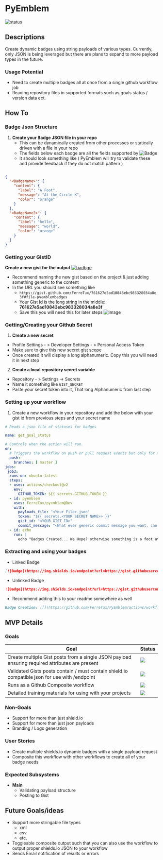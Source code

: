# PyEmblem 
![status](https://github.com/FerreTux/PyEmblem/actions/workflows/create_badges.yml/badge.svg)

## Descriptions
Create dynamic badges using string payloads of various types. 
Currently, only JSON is being leveraged but there are plans to expand to more payload types in the future.

### Usage Potential
- Need to create multiple badges all at once from a single github workflow job
- Reading repository files in supported formats such as goals status / version data ect.

## How To
### Badge Json Structure
1. **Create your Badge JSON file in your repo**
   - This can be dynamically created from other processes or statically driven with a file in your repo
   - The fields below each badge are all the fields supported by ![Badge](https://img.shields.io/endpoint?url=https://gist.githubusercontent.com/FerreTux/761627e5ad10843ebc983328034a8e3f/raw/ShieldsBadge) 
   - It should look something like ( PyEmblem will try to validate these and provide feedback if they do not match pattern )
```json
  
{
  "<BadgeName>": {
    "content": {
      "label": "A Foot",
      "message": "At the Circle K",
      "color": "orange"
    }
  },
  "<BadgeName2>": {
    "content": {
      "label": "hello",
      "message": "world",
      "color": "orange"
    }
  }
}
```

### Getting your GistID
**Create a new gist for the output** [![badbge](https://img.shields.io/endpoint?url=https://gist.githubusercontent.com/FerreTux/761627e5ad10843ebc983328034a8e3f/raw/GistBadge)](https://gist.github.com/) 
  - Recommend naming the new gist based on the project & just adding something generic to the content 
  - In the URL you should see something like 
     - ```https://gist.github.com/FerreTux/761627e5ad10843ebc983328034a8e3f#file-pyemblembadges```
     - Your Gist Id is the long string in the middle: **761627e5ad10843ebc983328034a8e3f**
     - Save this you will need this for later steps
  ![image](https://i.imgur.com/0mFh5Kf.png)
       
### Getting/Creating your Github Secret
1. **Create a new secret** 
  - Profile Settings - > Developer Settings - > Personal Access Token
  - Make sure to give this new secret gist scope  
  - Once created it will display a long alphanumeric.  Copy this you will need it in next step
2. **Create a local repository secret variable** 
  - Repository - > Settings -> Secrets
  - Name it something like ``` GIST_SECRET ```
  - Paste your secret token into it,  That long Alphanumeric from last step

### Setting up your workflow
1. Create a new workflow in your repository and add the below with your gist id from previous steps and your secret name
```yaml
# Reads a json file of statuses for badges

name: get_goal_status

# Controls when the action will run. 
on:
  # Triggers the workflow on push or pull request events but only for the master branch
  push:
    branches: [ master ]
jobs:
 job3:
  runs-on: ubuntu-latest
  steps:
  - uses: actions/checkout@v2
    env:
      GITHUB_TOKEN: ${{ secrets.GITHUB_TOKEN }}
  - id: pyemblem
    uses: FerreTux/pyemblem@Dev
    with:
      payloads_file: "<Your File>.json"
      token: "${{ secrets.<YOUR SECRET NAME>> }}"
      gist_id: "<YOUR GIST ID>"
      commit_message: "<What ever generic commit message you want, can be nonsense>"
  - id: echo
    run: |
      echo "Badges Created... We Hope? otherwise something is a foot at the Circle K"
```


### Extracting and using your badges
- Linked Badge
```md
[![Badge](https://img.shields.io/endpoint?url=https://gist.githubusercontent.com/<UserName>/<GistID>/raw/<BadgeName>)](httpe://place.tolink.to)
```
- Unlinked Badge
```md
![Badge](https://img.shields.io/endpoint?url=https://gist.githubusercontent.com/<UserName>/<GistID>/raw/<BadgeName>)
```

- Recommend adding this to your readme somewhere as well
```md
Badge Creation: ![](https://github.com/FerreTux/PyEmblem/actions/workflows/your_workflow.yaml/badge.svg)
```


## MVP Details

###  Goals  

| Goal | Status |
| - | - |
| Create multiple Gist posts from a single JSON payload ensuring required attributes are present | ![](https://img.shields.io/endpoint?url=https://gist.githubusercontent.com/FerreTux/761627e5ad10843ebc983328034a8e3f/raw/GoalBadge1) |
| Validated Gists posts contain / must contain shield.io compatible json for use with /endpoint | ![](https://img.shields.io/endpoint?url=https://gist.githubusercontent.com/FerreTux/761627e5ad10843ebc983328034a8e3f/raw/GoalBadge2) |
| Runs as a Github Composite workflow | ![](https://img.shields.io/endpoint?url=https://gist.githubusercontent.com/FerreTux/761627e5ad10843ebc983328034a8e3f/raw/GoalBadge3) |
| Detailed training materials for using with your projects | ![](https://img.shields.io/endpoint?url=https://gist.githubusercontent.com/FerreTux/761627e5ad10843ebc983328034a8e3f/raw/GoalBadge4) |

### Non-Goals
- Support for more than just shield.io
- Support for more than just json payloads
- Branding / Logo generation

### User Stories
- Create multiple shields.io dynamic badges with a single payload request
- Composite this workflow with other workflows to create all of your badge needs

### Expected Subsystems
- **Main**
  - Validating payload structure
  - Posting to Gist
  
    
## Future Goals/ideas
- Support more stringable file types
  - xml
  - csv 
  - etc.
- Toggleable composite output such that you can also use the workflow to output proper shields.io JSON to your workflow
- Sends Email notification of results or errors